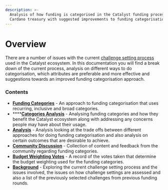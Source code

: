 ```yaml
---
description: >-
  Analysis of how funding is categorised in the Catalyst funding process for the
  Cardano treasury with suggested improvements to funding categorisation
---
```


# Overview

There are a number of issues with the current [challenge setting process](background/challenge-setting-approach.md) used in the Catalyst ecosystem. In this documentation you will find a break down of the current process, analysis on different ways to do categorisation, which attributes are preferable and more effective and suggestions towards an improved funding categorisation approach.



### Contents

* [**Funding Categories**](broken-reference) - An approach to funding categorisation that uses recurring, inclusive and broad categories.
* ****[**Categories Analysis**](broken-reference) - Analysing funding categories and how they benefit the Catalyst ecosystem along with addressing any concerns people may have about their usage.
* [**Analysis**](broken-reference) - Analysis looking at the trade offs between different approaches for doing funding categorisation and also analysis on certain outcomes that are desirable to achieve.
* [**Community Discussion**](broken-reference) - Collection of content and feedback from the community regarding funding categories.
* [**Budget Weighting Votes**](community-discussion/budget-weighting-considerations.md) - A record of the votes taken that determine the budget weighting used for the funding categories.
* [**Background**](broken-reference) - Exploring the current challenge setting process and the issues involved, the issues on how challenge settings are assessed and also a list of the previously selected challenges from previous funding rounds.
